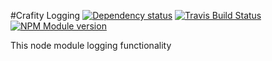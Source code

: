 #Crafity Logging [![Dependency status](https://david-dm.org/crafity/crafity-logging.png)](https://david-dm.org/crafity/crafity-logging) [![Travis Build Status](https://travis-ci.org/Crafity/crafity-logging.png?branch=master)](https://travis-ci.org/Crafity/crafity-logging) [![NPM Module version](https://badge.fury.io/js/crafity-logging.png)](http://badge.fury.io/js/crafity-logging)

This node module logging functionality
